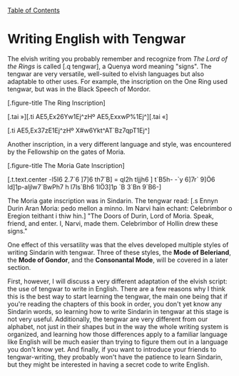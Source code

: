 <a href="table-of-contents.html" class="nav nav-left">Table of Contents</a>

# Writing English with Tengwar

The elvish writing you probably remember and recognize from _The Lord of the Rings_ is called [.q tengwar], a Quenya word meaning "signs". The tengwar are very versatile, well-suited to elvish languages but also adaptable to other uses. For example, the inscription on the One Ring used tengwar, but was in the Black Speech of Mordor.

[.figure-title The Ring Inscription]

<div class="center text">
<p>
[.tai &#187;][.ti AE5,Ex26Yw1E<span class="tai">j</span>^z<span class="tai">H</span>&#186; AE5,ExxwP%1Ej^][.tai &#171;]
</p>
<p>
[.ti AE5,Ex37zE1E<span class="tai">j</span>^z<span class="tai">H</span>&#186; X#w6Ykt^AT`Bz7qpT1Ej^]
</p>
</div>

Another inscription, in a very different language and style, was encountered by the Fellowship on the gates of Moria.

[.figure-title The Moria Gate Inscription]

<div class="center text">
<p>
[.t.text.center -l5I6 2.7&#96;6 &#93;7&#93;6 th7&#96;B&#93; = ql2h tljjh6 &#93; t&#96;B5h- -&#96;y 6&#93;7r&#96; 9&#93;Ö6 ld&#93;1p-aljlw7&#96;BwPh7 h l7ls&#96;Bh6 1lÖ3&#93;1p &#96;B 3&#96;Bn 9&#96;B6-]
</p>
</div>

The Moria gate inscription was in Sindarin. The tengwar read: [.s Ennyn Durin Aran Moria: pedo mellon a minno. Im Narvi hain echant: Celebrimbor o Eregion teithant i thiw hin.] "The Doors of Durin, Lord of Moria. Speak, friend, and enter. I, Narvi, made them. Celebrimbor of Hollin drew these signs."

One effect of this versatility was that the elves developed multiple styles of writing Sindarin with tengwar. Three of these styles, the **Mode of Beleriand**, the **Mode of Gondor**, and the **Consonantal Mode**, will be covered in a later section.

First, however, I will discuss a very different adaptation of the elvish script: the use of tengwar to write in English. There are a few reasons why I think this is the best way to start learning the tengwar, the main one being that if you're reading the chapters of this book in order, you don't yet know any Sindarin words, so learning how to write Sindarin in tengwar at this stage is not very useful. Additionally, the tengwar are very different from our alphabet, not just in their shapes but in the way the whole writing system is organized, and learning how those differences apply to a familiar language like English will be much easier than trying to figure them out in a language you don't know yet. And finally, if you want to introduce your friends to tengwar-writing, they probably won't have the patience to learn Sindarin, but they might be interested in having a secret code to write English.
